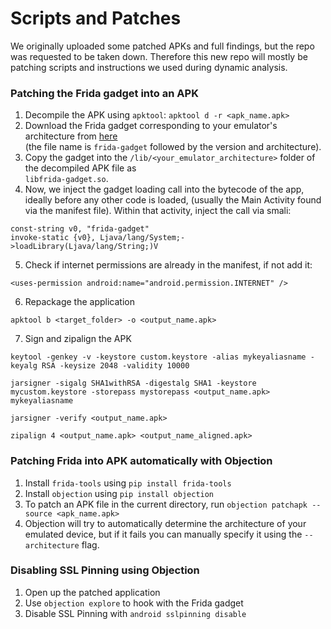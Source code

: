 # Scripts and Patches
We originally uploaded some patched APKs and full findings, but the repo was requested to be taken down. Therefore this new repo will mostly be patching scripts and instructions we used during dynamic analysis.

### Patching the Frida gadget into an APK
1. Decompile the APK using `apktool`: `apktool d -r <apk_name.apk>`
2. Download the Frida gadget corresponding to your emulator's architecture from [here](https://github.com/frida/frida/releases) <br>(the file name is `frida-gadget` followed by the version and architecture).
3. Copy the gadget into the `/lib/<your_emulator_architecture>` folder of the decompiled APK file as <br>`libfrida-gadget.so`.
4. Now, we inject the gadget loading call into the bytecode of the app, ideally before any other code is loaded, (usually the Main Activity found via the manifest file). Within that activity, inject the call via smali: 
```
const-string v0, "frida-gadget"
invoke-static {v0}, Ljava/lang/System;->loadLibrary(Ljava/lang/String;)V
```
5. Check if internet permissions are already in the manifest, if not add it: 
```
<uses-permission android:name="android.permission.INTERNET" />
```
6. Repackage the application
```
apktool b <target_folder> -o <output_name.apk>
```
7. Sign and zipalign the APK
```
keytool -genkey -v -keystore custom.keystore -alias mykeyaliasname -keyalg RSA -keysize 2048 -validity 10000

jarsigner -sigalg SHA1withRSA -digestalg SHA1 -keystore mycustom.keystore -storepass mystorepass <output_name.apk> mykeyaliasname

jarsigner -verify <output_name.apk>

zipalign 4 <output_name.apk> <output_name_aligned.apk>
```

### Patching Frida into APK automatically with Objection
1. Install `frida-tools` using `pip install frida-tools`
2. Install `objection` using `pip install objection` 
3. To patch an APK file in the current directory, run `objection patchapk --source <apk_name.apk>` 
4. Objection will try to automatically determine the architecture of your emulated device, but if it fails you can manually specify it using the `--architecture` flag.

### Disabling SSL Pinning using Objection
1. Open up the patched application
2. Use `objection explore` to hook with the Frida gadget
3. Disable SSL Pinning with `android sslpinning disable`